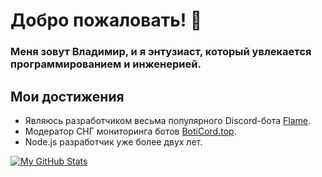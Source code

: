 # Добро пожаловать! 👋

### Меня зовут Владимир, и я энтузиаст, который увлекается программированием и инженерией.

## Мои достижения
* Являюсь разработчиком весьма популярного Discord-бота [Flame](https://flamebot.ru).
* Модератор СНГ мониторинга ботов [BotiCord.top](https://boticord.top/).
* Node.js разработчик уже более двух лет.

[![My GitHub Stats](https://github-readme-stats.vercel.app/api/?username=TheFerryn&count_private=true&theme=tokyonight&showicons=true)]()





